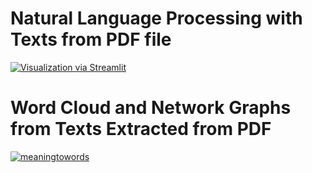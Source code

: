 # Natural Language Processing with Texts from PDF file


[![Visualization via Streamlit](https://static.streamlit.io/badges/streamlit_badge_black_white.svg)](https://nlplasermicrostructure-basic.streamlit.app/)


# Word Cloud and Network Graphs from Texts Extracted from PDF

[![meaningtowords](https://img.shields.io/badge/basicmodel-streamlit-red)](https://https://graphofscientificwords.streamlit.app/)
